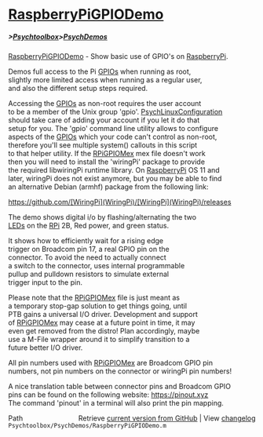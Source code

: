 # [RaspberryPiGPIODemo](RaspberryPiGPIODemo)
##### >[Psychtoolbox](Psychtoolbox)>[PsychDemos](PsychDemos)

[RaspberryPiGPIODemo](RaspberryPiGPIODemo) - Show basic use of GPIO's on [RaspberryPi](RaspberryPi).  
  
Demos full access to the Pi [GPIOs](GPIOs) when running as root,  
slightly more limited access when running as a regular user,  
and also the different setup steps required.  
  
Accessing the [GPIOs](GPIOs) as non-root requires the user account  
to be a member of the Unix group 'gpio'. [PsychLinuxConfiguration](PsychLinuxConfiguration)  
should take care of adding your account if you let it do that  
setup for you. The 'gpio' command line utility allows to configure  
aspects of the [GPIOs](GPIOs) which your code can't control as non-root,  
therefore you'll see multiple system() callouts in this script  
to that helper utility. If the [RPiGPIOMex](RPiGPIOMex) mex file doesn't work  
then you will need to install the 'wiringPi' package to provide  
the required libwiringPi runtime library. On [RaspberryPi](RaspberryPi) OS 11 and  
later, wiringPi does not exist anymore, but you may be able to find  
an alternative Debian (armhf) package from the following link:  
  
https://github.com/[WiringPi](WiringPi)/[WiringPi](WiringPi)/releases  
  
The demo shows digital i/o by flashing/alternating the two  
[LEDs](LEDs) on the [RPi](RPi) 2B, Red power, and green status.  
  
It shows how to efficiently wait for a rising edge  
trigger on Broadcom pin 17, a real GPIO pin on the  
connector. To avoid the need to actually connect  
a switch to the connector, uses internal programmable  
pullup and pulldown resistors to simulate external  
trigger input to the pin.  
  
Please note that the [RPiGPIOMex](RPiGPIOMex) file is just meant as  
a temporary stop-gap solution to get things going, until  
PTB gains a universal I/O driver. Development and support  
of [RPiGPIOMex](RPiGPIOMex) may cease at a future point in time, it may  
even get removed from the distro! Plan accordingly, maybe  
use a M-File wrapper around it to simplify transition to a  
future better I/O driver.  
  
All pin numbers used with [RPiGPIOMex](RPiGPIOMex) are Broadcom GPIO pin  
numbers, not pin numbers on the connector or wiringPi pin numbers!  
  
A nice translation table between connector pins and Broadcom GPIO  
pins can be found on the following website: https://pinout.xyz  
The command 'pinout' in a terminal will also print the pin mapping.  
  




<div class="code_header" style="text-align:right;">
  <span style="float:left;">Path&nbsp;&nbsp;</span> <span class="counter">Retrieve <a href=
  "https://raw.github.com/Psychtoolbox-3/Psychtoolbox-3/beta/Psychtoolbox/PsychDemos/RaspberryPiGPIODemo.m">current version from GitHub</a> | View <a href=
  "https://github.com/Psychtoolbox-3/Psychtoolbox-3/commits/beta/Psychtoolbox/PsychDemos/RaspberryPiGPIODemo.m">changelog</a></span>
</div>
<div class="code">
  <code>Psychtoolbox/PsychDemos/RaspberryPiGPIODemo.m</code>
</div>

